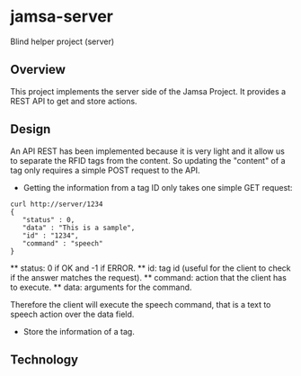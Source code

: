 # jamsa-server

Blind helper project (server)

## Overview
This project implements the server side of the Jamsa Project. It provides a REST API to get and store actions.

## Design
An API REST has been implemented because it is very light and it allow us to separate the RFID tags from the content. So updating the "content" of a tag only requires a simple POST request to the API.

* Getting the information from a tag ID only takes one simple GET request:
```
curl http://server/1234
{
   "status" : 0,
   "data" : "This is a sample",
   "id" : "1234",
   "command" : "speech"
}
```
** status: 0 if OK and -1 if ERROR.
** id: tag id (useful for the client to check if the answer matches the request).
** command: action that the client has to execute.
** data: arguments for the command.

Therefore the client will execute the speech command, that is a text to speech action over the data field.

* Store the information of a tag.


## Technology



